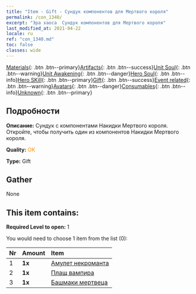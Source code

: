 ```yaml
---
title: "Item - Gift - Сундук компонентов для Мертвого короля"
permalink: /con_1340/
excerpt: "Эра хаоса  Сундук компонентов для Мертвого короля"
last_modified_at: 2021-04-22
locale: ru
ref: "con_1340.md"
toc: false
classes: wide
---
```

 [Materials](/ItemsRU/){: .btn .btn--primary}[Artifacts](/ItemsRU/Artifacts/){: .btn .btn--success}[Unit Soul](/ItemsRU/UnitSoul/){: .btn .btn--warning}[Unit Awakening](/ItemsRU/UnitAwakening/){: .btn .btn--danger}[Hero Soul](/ItemsRU/HeroSoul/){: .btn .btn--info}[Hero SKill](/ItemsRU/HeroSkill/){: .btn .btn--primary}[Gift](/ItemsRU/Gift/){: .btn .btn--success}[Event related](/ItemsRU/Events/){: .btn .btn--warning}[Avatars](/ItemsRU/Avatars/){: .btn .btn--danger}[Consumables](/ItemsRU/Consumables/){: .btn .btn--info}[Unknown](/ItemsRU/Unknown/){: .btn .btn--primary}

## Подробности
 **Описание:** Сундук с компонентами Накидки Мертвого короля. Откройте, чтобы получить один из компонентов Накидки Мертвого короля.

 **Quality:** <span style="color: #FF8C00">OK</span>

 **Type:** Gift

## Gather

  None

## This item contains:

 **Required Level to open:** 1

 You would need to choose 1 item from the list (0):

  | Nr | Amount |     Item    |
  |:---|:-------|:------------|
  | 1 |  **1x** | [Амулет некроманта](/ItemsRU/art_129/) |  | 
  | 2 |  **1x** | [Плащ вампира](/ItemsRU/art_130/) |  | 
  | 3 |  **1x** | [Башмаки мертвеца](/ItemsRU/art_131/) |  | 
